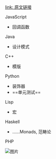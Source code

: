[link: 原文链接](https://mp.weixin.qq.com/s/lG-vpov-Y81meG0CWR_A7w)

JavaScript

- 回调函数



Java

- 设计模式



C++

- 模版



Python

- 装饰器
- ==单元测试==



Lisp

- 宏



Haskell

- ……Monads, 范畴论



PHP

![图片](https://mmbiz.qpic.cn/mmbiz_png/rO1ibUkmNGMkIbMicROcg1GHBJTNzKXPAicPmyF71aIN96Mrl4pRJhbpEn1kOjDG5rlXU7PtLX91YFebnUbncic3uQ/640?wx_fmt=png&tp=webp&wxfrom=5&wx_lazy=1&wx_co=1)

